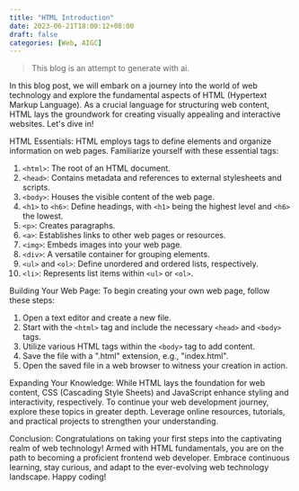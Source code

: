 ```yaml
---
title: "HTML Introduction"
date: 2023-06-21T18:00:12+08:00
draft: false
categories: [Web, AIGC]
---
```


> This blog is an attempt to generate with ai.

In this blog post, we will embark on a journey into the world of web technology and explore the fundamental aspects of HTML (Hypertext Markup Language). As a crucial language for structuring web content, HTML lays the groundwork for creating visually appealing and interactive websites. Let's dive in!

HTML Essentials: HTML employs tags to define elements and organize information on web pages. Familiarize yourself with these essential tags:

1. `<html>`: The root of an HTML document.
2. `<head>`: Contains metadata and references to external stylesheets and scripts.
3. `<body>`: Houses the visible content of the web page.
4. `<h1>` to `<h6>`: Define headings, with `<h1>` being the highest level and `<h6>` the lowest.
5. `<p>`: Creates paragraphs.
6. `<a>`: Establishes links to other web pages or resources.
7. `<img>`: Embeds images into your web page.
8. `<div>`: A versatile container for grouping elements.
9. `<ul>` and `<ol>`: Define unordered and ordered lists, respectively.
10. `<li>`: Represents list items within `<ul>` or `<ol>`.

Building Your Web Page: To begin creating your own web page, follow these steps:

<!--more-->

1. Open a text editor and create a new file.
2. Start with the `<html>` tag and include the necessary `<head>` and `<body>` tags.
3. Utilize various HTML tags within the `<body>` tag to add content.
4. Save the file with a ".html" extension, e.g., "index.html".
5. Open the saved file in a web browser to witness your creation in action.

Expanding Your Knowledge: While HTML lays the foundation for web content, CSS (Cascading Style Sheets) and JavaScript enhance styling and interactivity, respectively. To continue your web development journey, explore these topics in greater depth. Leverage online resources, tutorials, and practical projects to strengthen your understanding.

Conclusion: Congratulations on taking your first steps into the captivating realm of web technology! Armed with HTML fundamentals, you are on the path to becoming a proficient frontend web developer. Embrace continuous learning, stay curious, and adapt to the ever-evolving web technology landscape. Happy coding!

